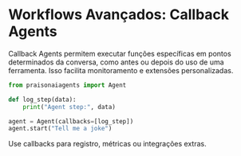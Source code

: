 # Workflows Avançados: Callback Agents

Callback Agents permitem executar funções específicas em pontos determinados da conversa, como antes ou depois do uso de uma ferramenta. Isso facilita monitoramento e extensões personalizadas.

```python
from praisonaiagents import Agent

def log_step(data):
    print("Agent step:", data)

agent = Agent(callbacks=[log_step])
agent.start("Tell me a joke")
```

Use callbacks para registro, métricas ou integrações extras.
